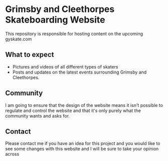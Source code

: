 # Grimsby and Cleethorpes Skateboarding Website
This repository is responsible for hosting content on the upcoming gyskate.com

## What to expect
- Pictures and videos of all different types of skaters
- Posts and updates on the latest events surrounding Grimsby and Cleethorpes.

## Community
I am going to ensure that the design of the website means it isn't possible to regulate and control the website and that 
it's only purely what the community wants and asks for.

## Contact
Please contact me if you have an idea for this project and you would like to see some changes with this website and I 
will be sure to take your opinion across